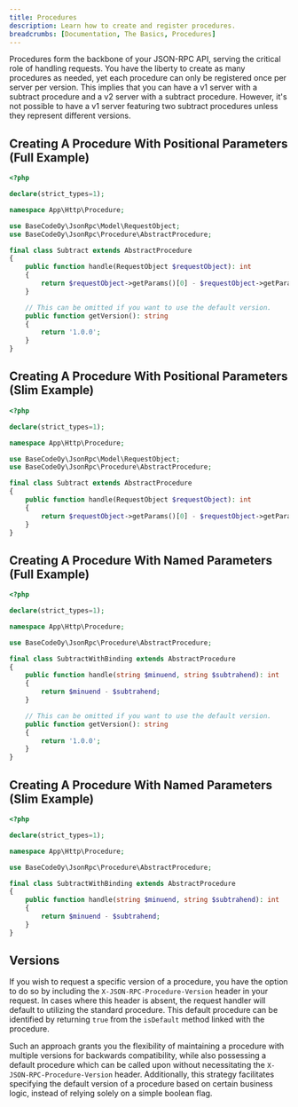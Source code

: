 ```yaml
---
title: Procedures
description: Learn how to create and register procedures.
breadcrumbs: [Documentation, The Basics, Procedures]
---
```


Procedures form the backbone of your JSON-RPC API, serving the critical role of handling requests. You have the liberty to create as many procedures as needed, yet each procedure can only be registered once per server per version. This implies that you can have a v1 server with a subtract procedure and a v2 server with a subtract procedure. However, it's not possible to have a v1 server featuring two subtract procedures unless they represent different versions.

## Creating A Procedure With Positional Parameters (Full Example)

```php
<?php

declare(strict_types=1);

namespace App\Http\Procedure;

use BaseCodeOy\JsonRpc\Model\RequestObject;
use BaseCodeOy\JsonRpc\Procedure\AbstractProcedure;

final class Subtract extends AbstractProcedure
{
    public function handle(RequestObject $requestObject): int
    {
        return $requestObject->getParams()[0] - $requestObject->getParams()[1];
    }

    // This can be omitted if you want to use the default version.
    public function getVersion(): string
    {
        return '1.0.0';
    }
}
```

## Creating A Procedure With Positional Parameters (Slim Example)

```php
<?php

declare(strict_types=1);

namespace App\Http\Procedure;

use BaseCodeOy\JsonRpc\Model\RequestObject;
use BaseCodeOy\JsonRpc\Procedure\AbstractProcedure;

final class Subtract extends AbstractProcedure
{
    public function handle(RequestObject $requestObject): int
    {
        return $requestObject->getParams()[0] - $requestObject->getParams()[1];
    }
}
```

## Creating A Procedure With Named Parameters (Full Example)

```php
<?php

declare(strict_types=1);

namespace App\Http\Procedure;

use BaseCodeOy\JsonRpc\Procedure\AbstractProcedure;

final class SubtractWithBinding extends AbstractProcedure
{
    public function handle(string $minuend, string $subtrahend): int
    {
        return $minuend - $subtrahend;
    }

    // This can be omitted if you want to use the default version.
    public function getVersion(): string
    {
        return '1.0.0';
    }
}
```

## Creating A Procedure With Named Parameters (Slim Example)

```php
<?php

declare(strict_types=1);

namespace App\Http\Procedure;

use BaseCodeOy\JsonRpc\Procedure\AbstractProcedure;

final class SubtractWithBinding extends AbstractProcedure
{
    public function handle(string $minuend, string $subtrahend): int
    {
        return $minuend - $subtrahend;
    }
}
```

## Versions

If you wish to request a specific version of a procedure, you have the option to do so by including the `X-JSON-RPC-Procedure-Version` header in your request. In cases where this header is absent, the request handler will default to utilizing the standard procedure. This default procedure can be identified by returning `true` from the `isDefault` method linked with the procedure.

Such an approach grants you the flexibility of maintaining a procedure with multiple versions for backwards compatibility, while also possessing a default procedure which can be called upon without necessitating the `X-JSON-RPC-Procedure-Version` header. Additionally, this strategy facilitates specifying the default version of a procedure based on certain business logic, instead of relying solely on a simple boolean flag.
